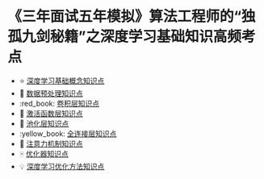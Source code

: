 # 《三年面试五年模拟》算法工程师的“独孤九剑秘籍”之深度学习基础知识高频考点

- :star: [深度学习基础概念知识点](https://github.com/amusi/AI-Job-Notes)
- :1234: [数据预处理知识点](docs/自我介绍.md)
- :red_book: [卷积层知识点](docs/机器学习.md)
- :closed_book: [激活函数层知识点](docs/深度学习.md)
- :green_book: [池化层知识点](docs/强化学习.md)
- :yellow_book: [全连接层知识点](docs/计算机视觉.md)
- :eyes: [注意力机制知识点](docs/传统图像处理.md)
- :mahjong: [优化器知识点](docs/自然语言处理.md)
- :bulb: [深度学习优化方法知识点](docs/SLAM.md)
